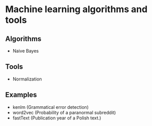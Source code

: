 # Machine learning algorithms and tools

## Algorithms
* Naive Bayes

## Tools
* Normalization

## Examples
* kenlm (Grammatical error detection)
* word2vec (Probability of a paranormal subreddit)
* fastText (Publication year of a Polish text.)
